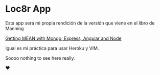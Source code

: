 # Loc8r App
Esta app será mi propia rendición de la versión que viene en el libro de Manning

[Getting MEAN with Mongo, Express, Angular and Node](https://www.manning.com/books/getting-mean-with-mongo-express-angular-and-node)

Igual es mi práctica para usar Heroku y VIM.

Soooo nothing to see here really.

❤️
